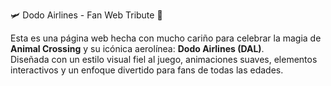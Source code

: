 🛩️ Dodo Airlines - Fan Web Tribute 🌴

Esta es una página web hecha con mucho cariño para celebrar la magia de **Animal Crossing** y su icónica aerolínea: **Dodo Airlines (DAL)**.  
Diseñada con un estilo visual fiel al juego, animaciones suaves, elementos interactivos y un enfoque divertido para fans de todas las edades.
